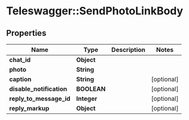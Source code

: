 # Teleswagger::SendPhotoLinkBody

## Properties
Name | Type | Description | Notes
------------ | ------------- | ------------- | -------------
**chat_id** | **Object** |  | 
**photo** | **String** |  | 
**caption** | **String** |  | [optional] 
**disable_notification** | **BOOLEAN** |  | [optional] 
**reply_to_message_id** | **Integer** |  | [optional] 
**reply_markup** | **Object** |  | [optional] 


